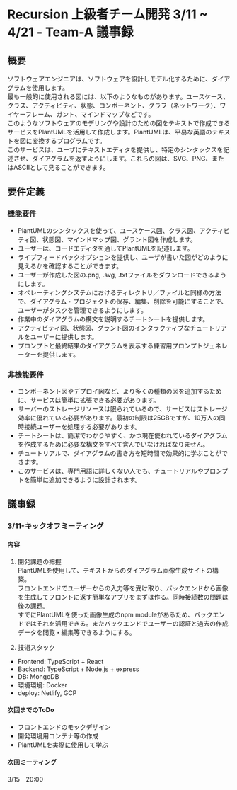 # Recursion 上級者チーム開発 3/11 ~ 4/21 - Team-A 議事録
## 概要
ソフトウェアエンジニアは、ソフトウェアを設計しモデル化するために、ダイアグラムを使用します。  
最も一般的に使用される図には、以下のようなものがあります。ユースケース、クラス、アクティビティ、状態、コンポーネント、グラフ（ネットワーク）、ワイヤーフレーム、ガント、マインドマップなどです。  
このようなソフトウェアのモデリングや設計のための図をテキストで作成できるサービスをPlantUMLを活用して作成します。PlantUMLは、平易な英語のテキストを図に変換するプログラムです。   
このサービスは、ユーザにテキストエディタを提供し、特定のシンタックスを記述させ、ダイアグラムを返すようにします。これらの図は、SVG、PNG、またはASCIIとして見ることができます。  

## 要件定義
### 機能要件
+ PlantUMLのシンタックスを使って、ユースケース図、クラス図、アクティビティ図、状態図、マインドマップ図、グラント図を作成します。
+ ユーザーは、コードエディタを通してPlantUMLを記述します。
+ ライブフィードバックオプションを提供し、ユーザが書いた図がどのように見えるかを確認することができます。
+ ユーザーが作成した図の.png, .svg, .txtファイルをダウンロードできるようにします。
+ オペレーティングシステムにおけるディレクトリ／ファイルと同様の方法で、ダイアグラム・プロジェクトの保存、編集、削除を可能にすることで、ユーザーがタスクを管理できるようにします。
+ 作業中のダイアグラムの構文を説明するチートシートを提供します。
+ アクティビティ図、状態図、グラント図のインタラクティブなチュートリアルをユーザーに提供します。
+ プロンプトと最終結果のダイアグラムを表示する練習用プロンプトジェネレーターを提供します。

### 非機能要件
+ コンポーネント図やデプロイ図など、より多くの種類の図を追加するために、サービスは簡単に拡張できる必要があります。
+ サーバーのストレージリソースは限られているので、サービスはストレージ効率に優れている必要があります。最初の制限は25GBですが、10万人の同時接続ユーザーを処理する必要があります。
+ チートシートは、簡潔でわかりやすく、かつ現在使われているダイアグラムを作成するために必要な構文をすべて含んでいなければなりません。
+ チュートリアルで、ダイアグラムの書き方を短時間で効果的に学ぶことができます。
+ このサービスは、専門用語に詳しくない人でも、チュートリアルやプロンプトを簡単に追加できるように設計されます。

## 議事録
### 3/11-キックオフミーティング
#### 内容
1. 開発課題の把握    
PlantUMLを使用して、テキストからのダイアグラム画像生成サイトの構築。   
フロントエンドでユーザーからの入力等を受け取り、バックエンドから画像を生成してフロントに返す簡単なアプリをまずは作る。同時接続数の問題は後の課題。   
すでにPlantUMLを使った画像生成のnpm moduleがあるため、バックエンドではそれを活用できる。またバックエンドでユーザーの認証と過去の作成データを閲覧・編集等できるようにする。

2. 技術スタック   
- Frontend: TypeScript + React
- Backend: TypeScript + Node.js + express
- DB: MongoDB
- 環境環境: Docker
- deploy: Netlify, GCP  

#### 次回までのToDo
- フロントエンドのモックデザイン
- 開発環境用コンテナ等の作成
- PlantUMLを実際に使用して学ぶ

#### 次回ミーティング    
3/15　20:00
